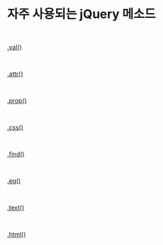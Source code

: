 <h1>자주 사용되는 jQuery 메소드</h1>

<br>

[.val()](http://api.jquery.com/val/)

<br>

[.attr()](http://api.jquery.com/attr/)

<br>

[.prop()](http://api.jquery.com/prop/)

<br>

[.css()](http://api.jquery.com/css/)

<br>

[.find()](https://api.jquery.com/find/)

<br>

[.eq()](https://api.jquery.com/eq/)

<br>

[.text()](http://api.jquery.com/text/)

<br>

[.html()](http://api.jquery.com/html/)

<br>

